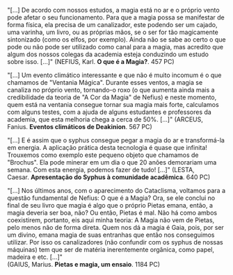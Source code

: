 "[...] De acordo com nossos estudos, a magia está no ar e o próprio vento pode afetar o seu funcionamento. Para que a magia possa se manifestar de forma física, ela precisa de um canalizador, este podendo ser um cajado, uma varinha, um livro, ou as próprias mãos, se o ser for tão magicamente sintonizado (como os elfos, por exemplo). Ainda não se sabe ao certo o que pode ou não pode ser utilizado como canal para a magia, mas acredito que algum dos nossos colegas da academia esteja conduzindo um estudo sobre isso. [...]"
(NEFIUS, Karl. **O que é a Magia?**. 457 PC) 

"[...] Um evento climático interessante e que não é muito incomum é o que chamamos de "Ventania Mágica". Durante esses ventos, a magia se canaliza no próprio vento, tornando-o roxo (o que aumenta ainda mais a credibilidade da teoria de "A Cor da Magia" de Nefius) e neste momento, quem está na ventania consegue tornar sua magia mais forte, calculamos com alguns testes, com a ajuda de alguns estudantes e professores da academia, que esta melhoria chega a cerca de 50%. [...]"
(ARCEUS, Fanius. **Eventos climáticos de Deakinion**. 567 PC) 

"[...] E é assim que o syphus consegue pegar a magia do ar e transformá-la em energia. A aplicação prática desta tecnologia é quase que infinita! Trouxemos como exemplo este pequeno objeto que chamamos de "Brochus". Ela pode minerar em um dia o que 20 anões demorariam uma semana. Com esta energia, podemos fazer de tudo! [...]" 
(LESTA, Caesar. **Apresentação do Syphus à comunidade acadêmica**. 640 PC) 

"[...] Nos últimos anos, com o aparecimento do Cataclisma, voltamos para a questão fundamental de Nefius: O que é a Magia? Ora, se ele conclui no final de seu livro que magia é algo que o próprio Pietas emana, então, a magia deveria ser boa, não? Ou então, Pietas é mal. Não há como ambos coexistirem, portanto, eis aqui minha teoria: A Magia não vem de Pietas, pelo menos não de forma direta. Quem nos dá a magia é Gaia, pois, por ser um divino, emana magia de suas entranhas que então nos conseguimos utilizar. Por isso os canalizadores (não confundir com os syphus de nossas máquinas) tem que ser de matéria inerentemente orgânica, como papel, madeira e etc. [...]"  
(GAIUS, Marius. **Pietas e magia, um ensaio**. 1184 PC)